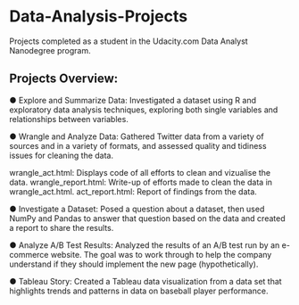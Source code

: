 # Data-Analysis-Projects
Projects completed as a student in the Udacity.com Data Analyst Nanodegree program.

## Projects Overview:

●	Explore and Summarize Data: Investigated a dataset using R and exploratory data analysis techniques, exploring both single variables and relationships between variables.

●	Wrangle and Analyze Data: Gathered Twitter data from a variety of sources and in a variety of formats, and assessed quality and tidiness issues for cleaning the data.

wrangle_act.html: Displays code of all efforts to clean and vizualise the data.
wrangle_report.html: Write-up of efforts made to clean the data in wrangle_act.html.
act_report.html: Report of findings from the data.

●	Investigate a Dataset: Posed a question about a dataset, then used NumPy and Pandas to answer that question based on the data and created a report to share the results.

●	Analyze A/B Test Results: Analyzed the results of an A/B test run by an e-commerce website. The goal was to work through to help the company understand if they should implement the new page (hypothetically).

●	Tableau Story: Created a Tableau data visualization from a data set that highlights trends and patterns in data on baseball player performance.

